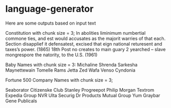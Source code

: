 # language-generator

Here are some outputs based on input text

Constitution with chunk size = 3;
In abolities liminimum numbertial commone ties, and
est would accusates as the majorit warries of that each.
Section disapplief it defensatest, excised that eign national returesent and taxes’s power. (1865)
18th Post no creates to
main guary 2 yearched – slave mongrespore
the natority, to the U.S. (1961)

Baby Names with chunk size = 3:
Michaline
Shrenda
Sarkesha
Maynettewain
Tomelle
Rams
Jetta
Zed
Wafa
Venso
Cyndonia

Fortune 500 Company Names with chunk size = 3;

Seaborator
Citizenske Club
Stanley
Progreepot
Philip Morgan
Textrom
Expedia Group
NVR
Ulta Securig Dr Products Mutual Group
Yum Graybar Gene
Publicals
